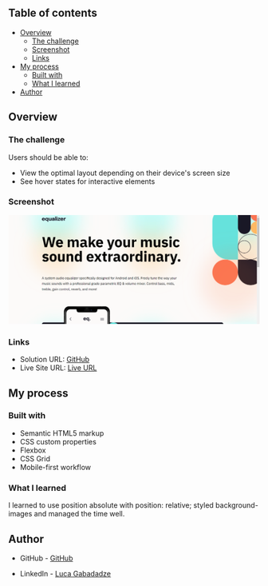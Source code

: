 ## Table of contents

- [Overview](#overview)
  - [The challenge](#the-challenge)
  - [Screenshot](#screenshot)
  - [Links](#links)
- [My process](#my-process)
  - [Built with](#built-with)
  - [What I learned](#what-i-learned)
- [Author](#author)


## Overview

### The challenge

Users should be able to:

- View the optimal layout depending on their device's screen size
- See hover states for interactive elements

### Screenshot

![](screenshot-equalizer-landing-page.png)



### Links

- Solution URL: [GitHub](https://github.com/gabadadzeluca/equalizer-landing-page)
- Live Site URL: [Live URL](https://your-live-site-url.com)

## My process

### Built with

- Semantic HTML5 markup
- CSS custom properties
- Flexbox
- CSS Grid
- Mobile-first workflow

### What I learned

I learned to use position absolute with position: relative; styled background-images and managed the time well.



## Author

- GitHub - [GitHub](https://github.com/gabadadzeluca)

- LinkedIn - [Luca Gabadadze](https://www.linkedin.com/in/luca-gabadadze-6068b324a/)


